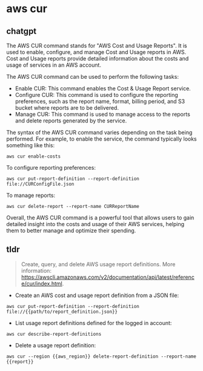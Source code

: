 # aws cur 
## chatgpt 
The AWS CUR command stands for "AWS Cost and Usage Reports". It is used to enable, configure, and manage Cost and Usage reports in AWS. Cost and Usage reports provide detailed information about the costs and usage of services in an AWS account. 

The AWS CUR command can be used to perform the following tasks:
- Enable CUR: This command enables the Cost & Usage Report service.
- Configure CUR: This command is used to configure the reporting preferences, such as the report name, format, billing period, and S3 bucket where reports are to be delivered.
- Manage CUR: This command is used to manage access to the reports and delete reports generated by the service.

The syntax of the AWS CUR command varies depending on the task being performed. For example, to enable the service, the command typically looks something like this:

```
aws cur enable-costs
```

To configure reporting preferences:

```
aws cur put-report-definition --report-definition file://CURConfigFile.json
```

To manage reports:

```
aws cur delete-report --report-name CURReportName
```

Overall, the AWS CUR command is a powerful tool that allows users to gain detailed insight into the costs and usage of their AWS services, helping them to better manage and optimize their spending. 

## tldr 
 
> Create, query, and delete AWS usage report definitions.
> More information: <https://awscli.amazonaws.com/v2/documentation/api/latest/reference/cur/index.html>.

- Create an AWS cost and usage report definition from a JSON file:

`aws cur put-report-definition --report-definition file://{{path/to/report_definition.json}}`

- List usage report definitions defined for the logged in account:

`aws cur describe-report-definitions`

- Delete a usage report definition:

`aws cur --region {{aws_region}} delete-report-definition --report-name {{report}}`
